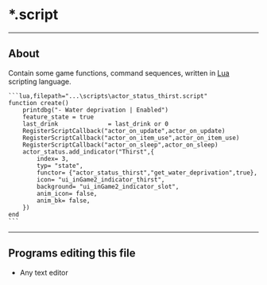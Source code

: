 # *.script

___

## About

Contain some game functions, command sequences, written in [Lua](../../../terminology/coding/lua.md) scripting language.

~~~admonish example title='Script file might look like:'
```lua,filepath="...\scripts\actor_status_thirst.script"
function create()
	printdbg("- Water deprivation | Enabled")
	feature_state = true
	last_drink 				= last_drink or 0
	RegisterScriptCallback("actor_on_update",actor_on_update)
	RegisterScriptCallback("actor_on_item_use",actor_on_item_use)
	RegisterScriptCallback("actor_on_sleep",actor_on_sleep)
	actor_status.add_indicator("Thirst",{
		index= 3,
		typ= "state",
		functor= {"actor_status_thirst","get_water_deprivation",true},
		icon= "ui_inGame2_indicator_thirst",
		background= "ui_inGame2_indicator_slot",
		anim_icon= false,
		anim_bk= false,
	})
end
```
~~~

___

## Programs editing this file

- Any text editor
